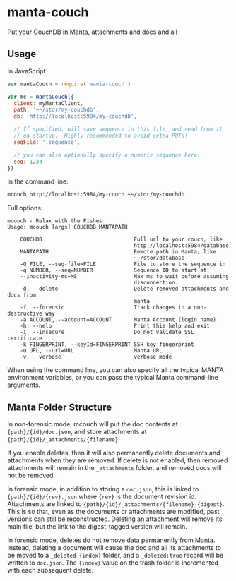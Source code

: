 # manta-couch

Put your CouchDB in Manta, attachments and docs and all

## Usage

In JavaScript

```javascript
var mantaCouch = require('manta-couch')

var mc = mantaCouch({
  client: myMantaClient,
  path: '~~/stor/my-couchdb',
  db: 'http://localhost:5984/my-couchdb',

  // If specified, will save sequence in this file, and read from it
  // on startup.  Highly recommended to avoid extra PUTs!
  seqFile: '.sequence',

  // you can also optionally specify a numeric sequence here:
  seq: 1234
})
```

In the command line:

```bash
mcouch http://localhost:5984/my-couch ~~/stor/my-couchdb
```

Full options:

```
mcouch - Relax with the Fishes
Usage: mcouch [args] COUCHDB MANTAPATH

    COUCHDB                             Full url to your couch, like
                                        http://localhost:5984/database
    MANTAPATH                           Remote path in Manta, like
                                        ~~/stor/database
    -Q FILE, --seq-file=FILE            File to store the sequence in
    -q NUMBER, --seq=NUMBER             Sequence ID to start at
    --inactivity-ms=MS                  Max ms to wait before assuming
                                        disconnection.
    -d, --delete                        Delete removed attachments and docs from
                                        manta
    -f, --forensic                      Track changes in a non-destructive way
    -a ACCOUNT, --account=ACCOUNT       Manta Account (login name)
    -h, --help                          Print this help and exit
    -i, --insecure                      Do not validate SSL certificate
    -k FINGERPRINT, --keyId=FINGERPRINT SSH key fingerprint
    -u URL, --url=URL                   Manta URL
    -v, --verbose                       verbose mode
```

When using the command line, you can also specify all the typical
MANTA environment variables, or you can pass the typical Manta
command-line arguments.

## Manta Folder Structure

In non-forensic mode, mcouch will put the doc contents at
`{path}/{id}/doc.json`, and store attachments at
`{path}/{id}/_attachments/{filename}`.

If you enable deletes, then it will also permanently delete documents
and attachments when they are removed.  If delete is not enabled, then
removed attachments will remain in the `_attachments` folder, and
removed docs will not be removed.

In forensic mode, in addition to storing a `doc.json`, this is linked
to `{path}/{id}/{rev}.json` where `{rev}` is the document revision id.
Attachments are linked to
`{path}/{id}/_attachments/{filename}-{digest}`.  This is so that, even
as the documents or attachments are modified, past versions can still
be reconstructed.  Deleting an attachment will remove its main file,
but the link to the digest-tagged version will remain.

In forensic mode, deletes do not remove data permanently from Manta.
Instead, deleting a document will cause the doc and all its
attachments to be moved to a `_deleted-{index}` folder, and a
`_deleted:true` record will be written to `doc.json`.  The `{index}`
value on the trash folder is incremented with each subsequent delete.
